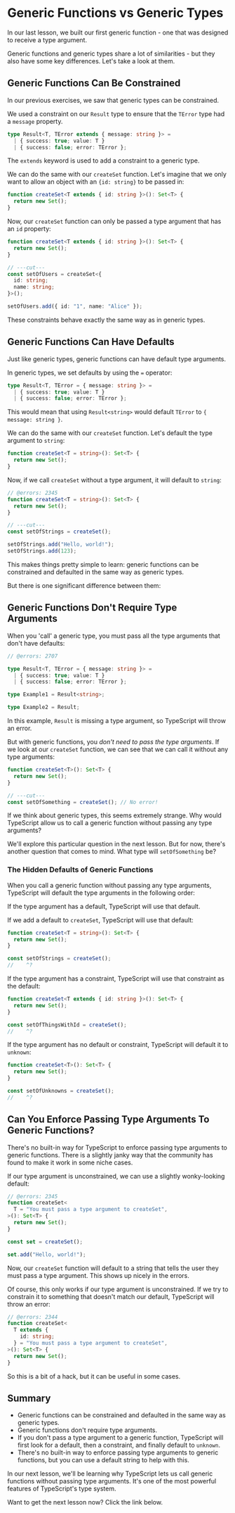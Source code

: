 # Generic Functions vs Generic Types

In our last lesson, we built our first generic function - one that was designed to receive a type argument.

Generic functions and generic types share a lot of similarities - but they also have some key differences. Let's take a look at them.

## Generic Functions Can Be Constrained

In our previous exercises, we saw that generic types can be constrained.

We used a constraint on our `Result` type to ensure that the `TError` type had a `message` property.

```ts twoslash
type Result<T, TError extends { message: string }> =
  | { success: true; value: T }
  | { success: false; error: TError };
```

The `extends` keyword is used to add a constraint to a generic type.

We can do the same with our `createSet` function. Let's imagine that we only want to allow an object with an `{id: string}` to be passed in:

```ts twoslash
function createSet<T extends { id: string }>(): Set<T> {
  return new Set();
}
```

Now, our `createSet` function can only be passed a type argument that has an `id` property:

```ts twoslash
function createSet<T extends { id: string }>(): Set<T> {
  return new Set();
}

// ---cut---
const setOfUsers = createSet<{
  id: string;
  name: string;
}>();

setOfUsers.add({ id: "1", name: "Alice" });
```

These constraints behave exactly the same way as in generic types.

## Generic Functions Can Have Defaults

Just like generic types, generic functions can have default type arguments.

In generic types, we set defaults by using the `=` operator:

```ts twoslash
type Result<T, TError = { message: string }> =
  | { success: true; value: T }
  | { success: false; error: TError };
```

This would mean that using `Result<string>` would default `TError` to `{ message: string }`.

We can do the same with our `createSet` function. Let's default the type argument to `string`:

```ts twoslash
function createSet<T = string>(): Set<T> {
  return new Set();
}
```

Now, if we call `createSet` without a type argument, it will default to `string`:

```ts twoslash
// @errors: 2345
function createSet<T = string>(): Set<T> {
  return new Set();
}

// ---cut---
const setOfStrings = createSet();

setOfStrings.add("Hello, world!");
setOfStrings.add(123);
```

This makes things pretty simple to learn: generic functions can be constrained and defaulted in the same way as generic types.

But there is one significant difference between them:

## Generic Functions Don't Require Type Arguments

When you 'call' a generic type, you must pass all the type arguments that don't have defaults:

```ts twoslash
// @errors: 2707

type Result<T, TError = { message: string }> =
  | { success: true; value: T }
  | { success: false; error: TError };

type Example1 = Result<string>;

type Example2 = Result;
```

In this example, `Result` is missing a type argument, so TypeScript will throw an error.

But with generic functions, you _don't need to pass the type arguments_. If we look at our `createSet` function, we can see that we can call it without any type arguments:

```ts twoslash
function createSet<T>(): Set<T> {
  return new Set();
}

// ---cut---
const setOfSomething = createSet(); // No error!
```

If we think about generic types, this seems extremely strange. Why would TypeScript allow us to call a generic function without passing any type arguments?

We'll explore this particular question in the next lesson. But for now, there's another question that comes to mind. What type will `setOfSomething` be?

### The Hidden Defaults of Generic Functions

When you call a generic function without passing any type arguments, TypeScript will default the type arguments in the following order:

If the type argument has a default, TypeScript will use that default.

If we add a default to `createSet`, TypeScript will use that default:

```ts twoslash
function createSet<T = string>(): Set<T> {
  return new Set();
}

const setOfStrings = createSet();
//    ^?
```

If the type argument has a constraint, TypeScript will use that constraint as the default:

```ts twoslash
function createSet<T extends { id: string }>(): Set<T> {
  return new Set();
}

const setOfThingsWithId = createSet();
//    ^?
```

If the type argument has no default or constraint, TypeScript will default it to `unknown`:

```ts twoslash
function createSet<T>(): Set<T> {
  return new Set();
}

const setOfUnknowns = createSet();
//    ^?
```

## Can You Enforce Passing Type Arguments To Generic Functions?

There's no built-in way for TypeScript to enforce passing type arguments to generic functions. There is a slightly janky way that the community has found to make it work in some niche cases.

If our type argument is unconstrained, we can use a slightly wonky-looking default:

```ts twoslash
// @errors: 2345
function createSet<
  T = "You must pass a type argument to createSet",
>(): Set<T> {
  return new Set();
}

const set = createSet();

set.add("Hello, world!");
```

Now, our `createSet` function will default to a string that tells the user they must pass a type argument. This shows up nicely in the errors.

Of course, this only works if our type argument is unconstrained. If we try to constrain it to something that doesn't match our default, TypeScript will throw an error:

```ts twoslash
// @errors: 2344
function createSet<
  T extends {
    id: string;
  } = "You must pass a type argument to createSet",
>(): Set<T> {
  return new Set();
}
```

So this is a bit of a hack, but it can be useful in some cases.

## Summary

- Generic functions can be constrained and defaulted in the same way as generic types.
- Generic functions don't require type arguments.
- If you don't pass a type argument to a generic function, TypeScript will first look for a default, then a constraint, and finally default to `unknown`.
- There's no built-in way to enforce passing type arguments to generic functions, but you can use a default string to help with this.

In our next lesson, we'll be learning why TypeScript lets us call generic functions without passing type arguments. It's one of the most powerful features of TypeScript's type system.

Want to get the next lesson now? Click the link below.
